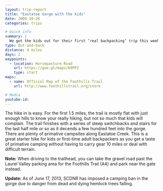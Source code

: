 ```yaml
---
layout: trip-report
title: "Eastatoe Gorge with the kids"
date: 2008-10-26
categories: trips

# Quick info
summary: |
  We got the kids out for their first ‘real backpacking’ trip this weekend.
type: Out-and-back
distance: 4 miles
days: 2
waypoints:
  - location: Horsepasture Road
    url: https://goo.gl/maps/K9PPZ
    type: start
maps: 	
  - name: Official Map of the Foothills Trail
    url: http://www.foothillstrail.org/store

# Media
youtube-id:
---
```



The hike in is easy. For the first 1.5 miles, the trail is mostly flat with just enough hills to know your really hiking, but not so much that kids will complain. The trail finishes with a series of steep switchbacks and stairs for the last half mile or so as it decends a few hundred feet into the gorge. There are plenty of primative campsites along Eastatoe Creek. This is a great starter hike for kids or first-time adult backpackers as you get a taste of primative camping without having to carry gear 10 miles or deal with difficult terrain.

**Note:** When driving to the trailhead, you can take the gravel road past the Laurel Valley parking area for the Foothills Trail (A4) and park near the gate instead.

**Update:** As of June 17, 2013, SCDNR has imposed a camping ban in the gorge due to danger from dead and dying hemlock trees falling.
